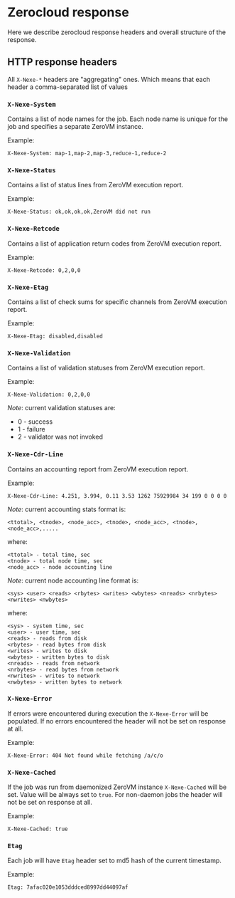 # Zerocloud response

Here we describe zerocloud response headers and overall structure of
the response.

## HTTP response headers

All `X-Nexe-*` headers are "aggregating" ones. Which means that each
header a comma-separated list of values

### `X-Nexe-System`

Contains a list of node names for the job. Each node name is unique
for the job and specifies a separate ZeroVM instance.

Example:

    X-Nexe-System: map-1,map-2,map-3,reduce-1,reduce-2

### `X-Nexe-Status`

Contains a list of status lines from ZeroVM execution report.

Example:

    X-Nexe-Status: ok,ok,ok,ok,ZeroVM did not run

### `X-Nexe-Retcode`

Contains a list of application return codes from ZeroVM execution
report.

Example:

    X-Nexe-Retcode: 0,2,0,0

### `X-Nexe-Etag`

Contains a list of check sums for specific channels from ZeroVM
execution report.

Example:

    X-Nexe-Etag: disabled,disabled

### `X-Nexe-Validation`

Contains a list of validation statuses from ZeroVM execution report.

Example:

    X-Nexe-Validation: 0,2,0,0

*Note*: current validation statuses are: 

- 0 - success
- 1 - failure
- 2 - validator was not invoked

### `X-Nexe-Cdr-Line`

Contains an accounting report from ZeroVM execution report.

Example:

    X-Nexe-Cdr-Line: 4.251, 3.994, 0.11 3.53 1262 75929984 34 199 0 0 0 0

*Note*: current accounting stats format is: 

    <ttotal>, <tnode>, <node_acc>, <tnode>, <node_acc>, <tnode>, <node_acc>,.....

where:
    
    <ttotal> - total time, sec
    <tnode> - total node time, sec
    <node_acc> - node accounting line

*Note*: current node accounting line format is:

    <sys> <user> <reads> <rbytes> <writes> <wbytes> <nreads> <nrbytes> <nwrites> <nwbytes>

where:

    <sys> - system time, sec
    <user> - user time, sec
    <reads> - reads from disk
    <rbytes> - read bytes from disk
    <writes> - writes to disk
    <wbytes> - written bytes to disk
    <nreads> - reads from network
    <nrbytes> - read bytes from network
    <nwrites> - writes to network
    <nwbytes> - written bytes to network
    
### `X-Nexe-Error`

If errors were encountered during execution the `X-Nexe-Error` will be
populated. If no errors encountered the header will not be set on
response at all.

Example:

    X-Nexe-Error: 404 Not found while fetching /a/c/o

### `X-Nexe-Cached`

If the job was run from daemonized ZeroVM instance `X-Nexe-Cached`
will be set. Value will be always set to `true`. For non-daemon jobs
the header will not be set on response at all.

Example:

    X-Nexe-Cached: true

### `Etag`

Each job will have `Etag` header set to md5 hash of the current
timestamp.

Example:

    Etag: 7afac020e1053dddced8997dd44097af
